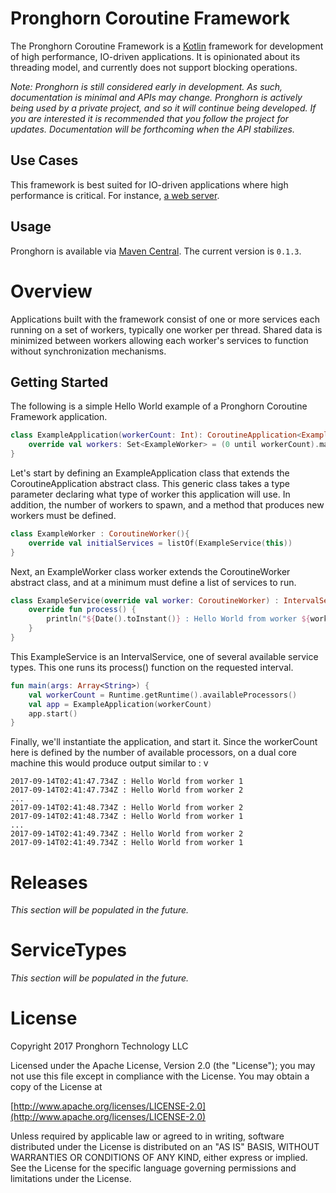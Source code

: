# Pronghorn Coroutine Framework
The Pronghorn Coroutine Framework is a [Kotlin](https://kotlinlang.org/) framework for development of high performance, IO-driven applications. It is opinionated about its threading model, and currently does not support blocking operations.

_Note: Pronghorn is still considered early in development.  As such, documentation is minimal and APIs may change.  Pronghorn is actively being used by a private project, and so it will continue being developed.  If you are interested it is recommended that you follow the project for updates.  Documentation will be forthcoming when the API stabilizes._

## Use Cases
This framework is best suited for IO-driven applications where high performance is critical. For instance, [a web server](https://github.com/pronghorn-tech/server).

## Usage
Pronghorn is available via [Maven Central](http://search.maven.org/#artifactdetails%7Ctech.pronghorn%7Ccoroutines%7C0.1.3%7Cjar).  The current version is `0.1.3`.

# Overview
Applications built with the framework consist of one or more services each running on a set of workers, typically one worker per thread. Shared data is minimized between workers allowing each worker's services to function without synchronization mechanisms.

## Getting Started
The following is a simple Hello World example of a Pronghorn Coroutine Framework application.

```kotlin    
class ExampleApplication(workerCount: Int): CoroutineApplication<ExampleWorker>() {
    override val workers: Set<ExampleWorker> = (0 until workerCount).map { ExampleWorker() }.toSet()
}
```

Let's start by defining an ExampleApplication class that extends the CoroutineApplication abstract class. This generic class takes a type parameter declaring what type of worker this application will use. In addition, the number of workers to spawn, and a method that produces new workers must be defined.

```kotlin
class ExampleWorker : CoroutineWorker(){
    override val initialServices = listOf(ExampleService(this))
}
```

Next, an ExampleWorker class worker extends the CoroutineWorker abstract class, and at a minimum must define a list of services to run.

```kotlin
class ExampleService(override val worker: CoroutineWorker) : IntervalService(Duration.ofSeconds(1)){
    override fun process() {
        println("${Date().toInstant()} : Hello World from worker ${worker.workerID}")
    }
}
```

This ExampleService is an IntervalService, one of several available service types. This one runs its process() function on the requested interval.

```kotlin
fun main(args: Array<String>) {
    val workerCount = Runtime.getRuntime().availableProcessors()
    val app = ExampleApplication(workerCount)
    app.start()
}
```

Finally, we'll instantiate the application, and start it. Since the workerCount here is defined by the number of available processors, on a dual core machine this would produce output similar to :
v
```
2017-09-14T02:41:47.734Z : Hello World from worker 1
2017-09-14T02:41:47.734Z : Hello World from worker 2
...
2017-09-14T02:41:48.734Z : Hello World from worker 2
2017-09-14T02:41:48.734Z : Hello World from worker 1
...
2017-09-14T02:41:49.734Z : Hello World from worker 2
2017-09-14T02:41:49.734Z : Hello World from worker 1
```

# Releases

_This section will be populated in the future._

# ServiceTypes

_This section will be populated in the future._

# License
Copyright 2017 Pronghorn Technology LLC

Licensed under the Apache License, Version 2.0 (the "License");
you may not use this file except in compliance with the License.
You may obtain a copy of the License at

[http://www.apache.org/licenses/LICENSE-2.0](http://www.apache.org/licenses/LICENSE-2.0)

Unless required by applicable law or agreed to in writing, software
distributed under the License is distributed on an "AS IS" BASIS,
WITHOUT WARRANTIES OR CONDITIONS OF ANY KIND, either express or implied.
See the License for the specific language governing permissions and
limitations under the License.
